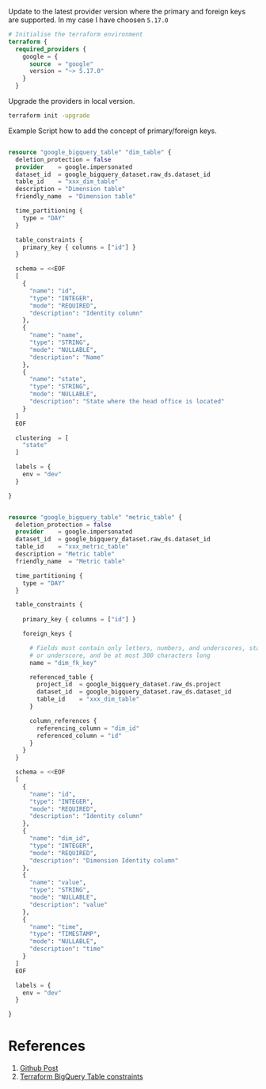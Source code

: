 
Update to the latest provider version where the primary and foreign keys are supported. In my case I have choosen `5.17.0`

```terraform
# Initialise the terraform environment
terraform {
  required_providers {
    google = {
      source  = "google"
      version = "~> 5.17.0"
    }
  }
```

Upgrade the providers in local version.

```bash
terraform init -upgrade    
```

Example Script how to add the concept of primary/foreign keys.

```terraform

resource "google_bigquery_table" "dim_table" {
  deletion_protection = false
  provider    = google.impersonated
  dataset_id  = google_bigquery_dataset.raw_ds.dataset_id
  table_id    = "xxx_dim_table"
  description = "Dimension table"
  friendly_name  = "Dimension table"

  time_partitioning {
    type = "DAY"
  }

  table_constraints {
    primary_key { columns = ["id"] }
  }

  schema = <<EOF
  [
    {
      "name": "id",
      "type": "INTEGER",
      "mode": "REQUIRED",
      "description": "Identity column"
    },
    {
      "name": "name",
      "type": "STRING",
      "mode": "NULLABLE",
      "description": "Name"
    },
    {
      "name": "state",
      "type": "STRING",
      "mode": "NULLABLE",
      "description": "State where the head office is located"
    }
  ]
  EOF

  clustering  = [
    "state"
  ]

  labels = {
    env = "dev"
  }

}


resource "google_bigquery_table" "metric_table" {
  deletion_protection = false
  provider    = google.impersonated
  dataset_id  = google_bigquery_dataset.raw_ds.dataset_id
  table_id    = "xxx_metric_table"
  description = "Metric table"
  friendly_name  = "Metric table"

  time_partitioning {
    type = "DAY"
  }

  table_constraints {
    
    primary_key { columns = ["id"] }

    foreign_keys { 

      # Fields must contain only letters, numbers, and underscores, start with a letter 
      # or underscore, and be at most 300 characters long
      name = "dim_fk_key"

      referenced_table {
        project_id  = google_bigquery_dataset.raw_ds.project
        dataset_id  = google_bigquery_dataset.raw_ds.dataset_id
        table_id    = "xxx_dim_table"
      }

      column_references {
        referencing_column = "dim_id"
        referenced_column = "id"
      }
    }
  }

  schema = <<EOF
  [
    {
      "name": "id",
      "type": "INTEGER",
      "mode": "REQUIRED",
      "description": "Identity column"
    },
    {
      "name": "dim_id",
      "type": "INTEGER",
      "mode": "REQUIRED",
      "description": "Dimension Identity column"
    },
    {
      "name": "value",
      "type": "STRING",
      "mode": "NULLABLE",
      "description": "value"
    },
    {
      "name": "time",
      "type": "TIMESTAMP",
      "mode": "NULLABLE",
      "description": "time"
    }
  ]
  EOF

  labels = {
    env = "dev"
  }

}

```

# References
1. [Github Post](https://github.com/GoogleCloudPlatform/cloud-solutions/blob/1957e6e9865006e6a53d4db9059e18cc5a6b4e25/projects/dataflow-bigquery-change-data-capture/terraform/bigquery.tf#L21)
2. [Terraform BigQuery Table constraints](https://registry.terraform.io/providers/hashicorp/google/latest/docs/resources/bigquery_table#table_constraints)
